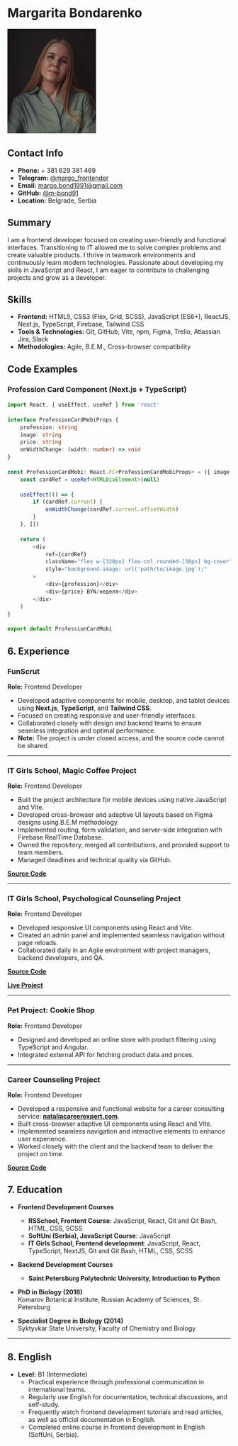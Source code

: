 # Margarita Bondarenko


![My Photo](foto.jpg)

## Contact Info
- **Phone:** + 381 629 381 469
- **Telegram:** [@margo_frontender](https://t.me/margo_frontender)  
- **Email:** margo.bond1991@gmail.com
- **GitHub:** [@m-bond91](https://github.com/m-bond91)  
- **Location:** Belgrade, Serbia

## Summary
I am a frontend developer focused on creating user-friendly and functional interfaces. Transitioning to IT allowed me to solve complex problems and create valuable products. I thrive in teamwork environments and continuously learn modern technologies. Passionate about developing my skills in JavaScript and React, I am eager to contribute to challenging projects and grow as a developer.

## Skills
- **Frontend:** HTML5, CSS3 (Flex, Grid, SCSS), JavaScript (ES6+), ReactJS, Next.js, TypeScript, Firebase, Tailwind CSS
- **Tools & Technologies:** Git, GitHub, Vite, npm, Figma, Trello, Atlassian Jira, Slack
- **Methodologies:** Agile, B.E.M., Cross-browser compatibility

## Code Examples
### Profession Card Component (Next.js + TypeScript)
```typescript
import React, { useEffect, useRef } from 'react'

interface ProfessionCardMobiProps {
    profession: string
    image: string
    price: string
    onWidthChange: (width: number) => void
}

const ProfessionCardMobi: React.FC<ProfessionCardMobiProps> = ({ image, profession, price, onWidthChange }) => {
    const cardRef = useRef<HTMLDivElement>(null)

    useEffect(() => {
        if (cardRef.current) {
            onWidthChange(cardRef.current.offsetWidth)
        }
    }, [])

    return (
        <div
            ref={cardRef}
            className="flex w-[320px] flex-col rounded-[38px] bg-cover"
            style="background-image: url('path/to/image.jpg');"
        >
            <div>{profession}</div>
            <div>{price} BYN/неделя</div>
        </div>
    )
}

export default ProfessionCardMobi
```

## 6. Experience

### FunScrut  
**Role:** Frontend Developer  
- Developed adaptive components for mobile, desktop, and tablet devices using **Next.js**, **TypeScript**, and **Tailwind CSS**.  
- Focused on creating responsive and user-friendly interfaces.  
- Collaborated closely with design and backend teams to ensure seamless integration and optimal performance.  
- **Note:** The project is under closed access, and the source code cannot be shared.  

---

### IT Girls School, Magic Coffee Project  
**Role:** Frontend Developer  
- Built the project architecture for mobile devices using native JavaScript and Vite.  
- Developed cross-browser and adaptive UI layouts based on Figma designs using B.E.M methodology.  
- Implemented routing, form validation, and server-side integration with Firebase RealTime Database.  
- Owned the repository, merged all contributions, and provided support to team members.  
- Managed deadlines and technical quality via GitHub.  

**[Source Code](https://github.com/example/magic-coffee-project)**  

---

### IT Girls School, Psychological Counseling Project  
**Role:** Frontend Developer  
- Developed responsive UI components using React and Vite.  
- Created an admin panel and implemented seamless navigation without page reloads.  
- Collaborated daily in an Agile environment with project managers, backend developers, and QA.  

**[Source Code](https://github.com/example/psychological-counseling-project)** 

**[Live Project](https://yana-pavlyuts.on.fleek.co/)**  

---

### Pet Project: Cookie Shop  
**Role:** Frontend Developer  
- Designed and developed an online store with product filtering using TypeScript and Angular.  
- Integrated external API for fetching product data and prices.  

---

### Career Counseling Project  
**Role:** Frontend Developer  
- Developed a responsive and functional website for a career consulting service: **[nataliacareerexpert.com](https://nataliacareerexpert.com/)**.  
- Built cross-browser adaptive UI components using React and Vite.  
- Implemented seamless navigation and interactive elements to enhance user experience.  
- Worked closely with the client and the backend team to deliver the project on time.  

**[Source Code](https://github.com/Margo-Bond/career-counseling)**  

## 7. Education

- **Frontend Development Courses**
  - **RSSchool, Frontent Course**: JavaScript, React, Git and Git Bash, HTML, CSS, SCSS
  - **SoftUni (Serbia), JavaScript Course**: JavaScript
  - **IT Girls School, Frontend development**: JavaScript, React, TypeScript, NextJS, Git and Git Bash, HTML, CSS, SCSS
- **Backend Development Courses**
  - **Saint Petersburg Polytechnic University,  Introduction to Python**

- **PhD in Biology (2018)**  
  Komarov Botanical Institute, Russian Academy of Sciences, St. Petersburg  

- **Specialist Degree in Biology (2014)**  
  Syktyvkar State University, Faculty of Chemistry and Biology  

---

## 8. English

- **Level:** B1 (Intermediate)  
  - Practical experience through professional communication in international teams.  
  - Regularly use English for documentation, technical discussions, and self-study.  
  - Frequently watch frontend development tutorials and read articles, as well as official documentation in English.  
  - Completed online course in frontend development in English (SoftUni, Serbia).